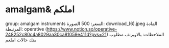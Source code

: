 # amalgam& املكم

group: amalgam instruments
السعر: 500
الصورة: download_(6).jpeg
المادة المرتبطة: operative (https://www.notion.so/operative-248252c80c4a8029aa30ca81059e411d?pvs=21)
الملاحظات: بالاوبرتف مطلوب منك حالات املغم